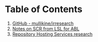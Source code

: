 
# Table of Contents



1.  [GitHub - mullikine/irresearch](https://github.com/mullikine/irresearch/)
2.  [Notes on SCR from LSL for ABL](http://htmlpreview.github.com/?https://github.com/mullikine/irresearch/blob/master/Notes%2520on%2520SCR%2520from%2520LSL%2520for%2520ABL.html)
3.  [Repository Hosting Services research](http://htmlpreview.github.com/?https://github.com/mullikine/irresearch/blob/master/Repository_Hosting_Services_research.html)

